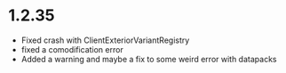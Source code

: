 # 1.2.35
- Fixed crash with ClientExteriorVariantRegistry
- fixed a comodification error
- Added a warning and maybe a fix to some weird error with datapacks